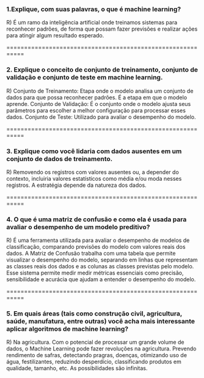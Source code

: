 ### 1.Explique, com suas palavras, o que é machine learning?
R) É um ramo da inteligência artificial onde treinamos sistemas para reconhecer padrões, de forma que possam fazer previsões e realizar ações para atingir algum resultado esperado.

===========================================================

### 2. Explique o conceito de conjunto de treinamento, conjunto de validação e conjunto de teste em machine learning.
R) Conjunto de Treinamento: Etapa onde o modelo analisa um conjunto de dados para que possa reconhecer padrões. É a etapa em que o modelo aprende.
Conjunto de Validação: É o conjunto onde o modelo ajusta seus parâmetros para escolher a melhor configuração para processar esses dados.
Conjunto de Teste: Utilizado para avaliar o desempenho do modelo. 

===========================================================

### 3. Explique como você lidaria com dados ausentes em um conjunto de dados de treinamento.
R) Removendo os registros com valores ausentes ou, a depender do contexto, incluiria valores estatísticos como média e/ou moda nesses registros. A estratégia depende da natureza dos dados.

===========================================================

### 4. O que é uma matriz de confusão e como ela é usada para avaliar o desempenho de um modelo preditivo?
R) É uma ferramenta utilizada para avaliar o desempenho de modelos de classificação, comparando previsões do modelo com valores reais dos dados. 
A Matriz de Confusão trabalha com uma tabela que permite visualizar o desempenho do modelo, separando em linhas que representam as classes reais dos dados e as colunas as classes previstas pelo modelo. Esse sistema permite medir medir métricas essenciais como precisão, sensibilidade e acurácia que ajudam a entender o desempenho do modelo.

===========================================================

### 5. Em quais áreas (tais como construção civil, agricultura, saúde, manufatura, entre outras) você acha mais interessante aplicar algoritmos de machine learning?
R) Na agricultura. Com o potencial de processar um grande volume de dados, o Machine Learning pode fazer revoluções na agricultura. Prevendo rendimento de safras, detectando pragras, doenças, otimizando uso de água, festilizantes, reduzindo desperdício, classificando produtos em qualidade, tamanho, etc. As possibilidades são infinitas.
